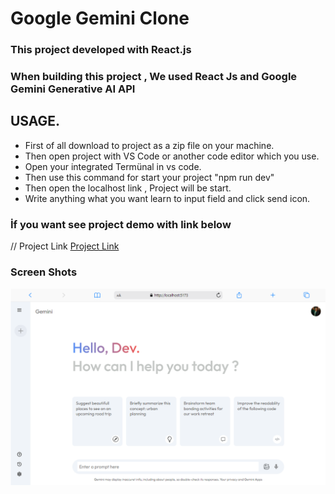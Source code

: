 # Google Gemini Clone
### This project developed with React.js

### When building this project , We used React Js and Google Gemini Generative AI API

## USAGE.
* First of all download to  project as a zip file on your machine.
* Then open project with VS Code or another code editor which you use.
* Open your integrated Termünal in vs code.
* Then use this command for start your project "npm run dev"
* Then open the localhost link , Project will be start.
* Write anything what you want learn to input field and click send icon.

### İf you want see project demo with link below
// Project Link [Project Link](https://symphonious-ganache-74264b.netlify.app/)


### Screen Shots
![Full Page](https://github.com/AdemHos/Google-Gemini-Clone/blob/main/src/assets/Screen%20Shots/ScreenShot-2.png?raw=true)

